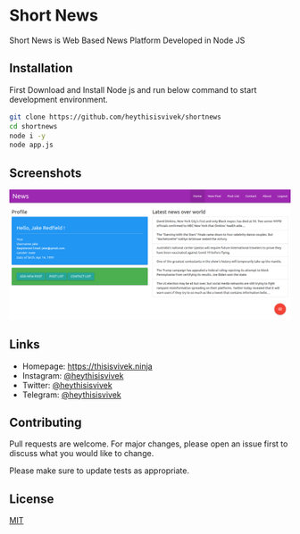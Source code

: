 # Short News

Short News is Web Based News Platform Developed in Node JS

## Installation

First Download and Install Node js and run below command to start development environment.

```bash
git clone https://github.com/heythisisvivek/shortnews
cd shortnews
node i -y
node app.js
```

Screenshots
----

![Screenshot](assets/images/News.png)

Links
----
* Homepage: https://thisisvivek.ninja
* Instagram: [@heythisisvivek](https://instagram.com/heythisisvivek)
* Twitter: [@heythisisvivek](https://twitter.com/heythisisvivek)
* Telegram: [@heythisisvivek](https://t.me/heythisisvivek)

## Contributing
Pull requests are welcome. For major changes, please open an issue first to discuss what you would like to change.

Please make sure to update tests as appropriate.

## License
[MIT](https://choosealicense.com/licenses/mit/)

